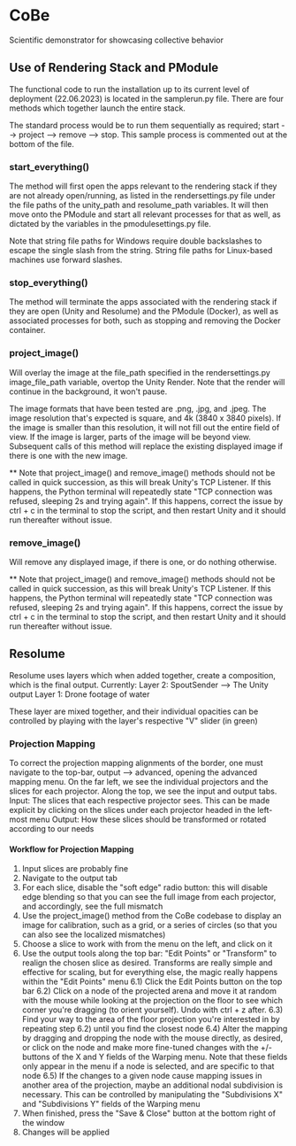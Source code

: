 # CoBe
Scientific demonstrator for showcasing collective behavior

## Use of Rendering Stack and PModule
The functional code to run the installation up to its current level of deployment (22.06.2023) is located in the samplerun.py file. There are four methods which together launch the entire stack.

The standard process would be to run them sequentially as required; start --> project --> remove --> stop. This sample process is commented out at the bottom of the file.

### start_everything()
The method will first open the apps relevant to the rendering stack if they are not already open/running, as listed in the rendersettings.py file under the file paths of the unity_path and resolume_path variables. It will then move onto the PModule and start all relevant processes for that as well, as dictated by the variables in the pmodulesettings.py file.

Note that string file paths for Windows require double backslashes to escape the single slash from the string. String file paths for Linux-based machines use forward slashes.

### stop_everything()
The method will terminate the apps associated with the rendering stack if they are open (Unity and Resolume) and the PModule (Docker), as well as associated processes for both, such as stopping and removing the Docker container.

### project_image()
Will overlay the image at the file_path specified in the rendersettings.py image_file_path variable, overtop the Unity Render. Note that the render will continue in the background, it won't pause.

The image formats that have been tested are .png, .jpg, and .jpeg. The image resolution that's expected is square, and 4k (3840 x 3840 pixels). If the image is smaller than this resolution, it will not fill out the entire field of view. If the image is larger, parts of the image will be beyond view. Subsequent calls of this method will replace the existing displayed image if there is one with the new image.

** Note that project_image() and remove_image() methods should not be called in quick succession, as this will break Unity's TCP Listener. If this happens, the Python terminal will repeatedly state "TCP connection was refused, sleeping 2s and trying again". If this happens, correct the issue by ctrl + c in the terminal to stop the script, and then restart Unity and it should run thereafter without issue.

### remove_image()
Will remove any displayed image, if there is one, or do nothing otherwise.

** Note that project_image() and remove_image() methods should not be called in quick succession, as this will break Unity's TCP Listener. If this happens, the Python terminal will repeatedly state "TCP connection was refused, sleeping 2s and trying again". If this happens, correct the issue by ctrl + c in the terminal to stop the script, and then restart Unity and it should run thereafter without issue.

## Resolume
Resolume uses layers which when added together, create a composition, which is the final output. Currently:
    Layer 2: SpoutSender --> The Unity output
    Layer 1: Drone footage of water

These layer are mixed together, and their individual opacities can be controlled by playing with the layer's respective "V" slider (in green)

### Projection Mapping
To correct the projection mapping alignments of the border, one must navigate to the top-bar, output --> advanced, opening the advanced mapping menu. On the far left, we see the individual projectors and the slices for each projector. Along the top, we see the input and output tabs.
    Input: The slices that each respective projector sees. This can be made explicit by clicking on the slices under each projector headed in the left-most menu
    Output: How these slices should be transformed or rotated according to our needs

#### Workflow for Projection Mapping
1) Input slices are probably fine
2) Navigate to the output tab
3) For each slice, disable the "soft edge" radio button: this will disable edge blending so that you can see the full image from each projector, and accordingly, see the full mismatch
4) Use the project_image() method from the CoBe codebase to display an image for calibration, such as a grid, or a series of circles (so that you can also see the localized mismatches)
5) Choose a slice to work with from the menu on the left, and click on it
6) Use the output tools along the top bar: "Edit Points" or "Transform" to realign the chosen slice as desired. Transforms are really simple and effective for scaling, but for everything else, the magic really happens within the "Edit Points" menu
    6.1) Click the Edit Points button on the top bar
    6.2) Click on a node of the projected arena and move it at random with the mouse while looking at the projection on the floor to see which corner you're dragging (to orient yourself). Undo with ctrl + z after.
    6.3) Find your way to the area of the floor projection you're interested in by repeating step 6.2) until you find the closest node
    6.4) Alter the mapping by dragging and dropping the node with the mouse directly, as desired, or click on the node and make more fine-tuned changes with the +/- buttons of the X and Y fields of the Warping menu. Note that these fields only appear in the menu if a node is selected, and are specific to that node
    6.5) If the changes to a given node cause mapping issues in another area of the projection, maybe an additional nodal subdivision is necessary. This can be controlled by manipulating the "Subdivisions X" and "Subdivisions Y" fields of the Warping menu
7) When finished, press the "Save & Close" button at the bottom right of the window
8) Changes will be applied
